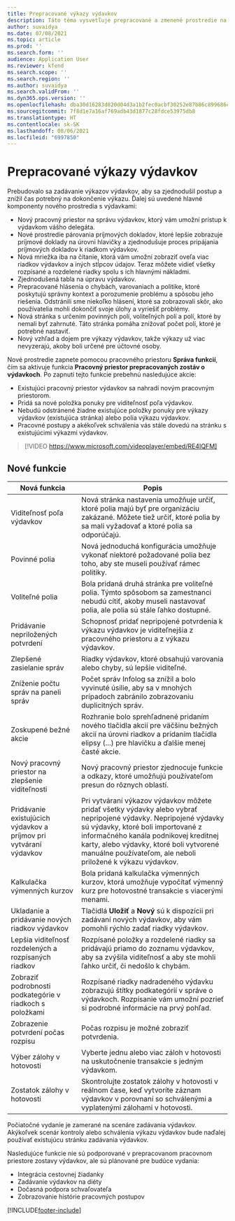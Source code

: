 ```yaml
---
title: Prepracované výkazy výdavkov
description: Táto téma vysvetľuje prepracované a zmenené prostredie na zadávanie výkazov výdavkov.
author: suvaidya
ms.date: 07/08/2021
ms.topic: article
ms.prod: ''
ms.search.form: ''
audience: Application User
ms.reviewer: kfend
ms.search.scope: ''
ms.search.region: ''
ms.author: suvaidya
ms.search.validFrom: ''
ms.dyn365.ops.version: ''
ms.openlocfilehash: dba30d16283d820d04d3a1b2fec0acbf30252e87b86c899686ef4df0985ae6ee
ms.sourcegitcommit: 7f8d1e7a16af769adb43d1877c28fdce53975db8
ms.translationtype: HT
ms.contentlocale: sk-SK
ms.lasthandoff: 08/06/2021
ms.locfileid: "6997850"
---
```

# <a name="expense-reports-reimagined"></a>Prepracované výkazy výdavkov

Prebudovalo sa zadávanie výkazov výdavkov, aby sa zjednodušil postup a znížil čas potrebný na dokončenie výkazu. Ďalej sú uvedené hlavné komponenty nového prostredia s výdavkami:

- Nový pracovný priestor na správu výdavkov, ktorý vám umožní prístup k výdavkom vášho delegáta.
- Nové prostredie párovania príjmových dokladov, ktoré lepšie zobrazuje príjmové doklady na úrovni hlavičky a zjednodušuje proces pripájania príjmových dokladov k riadkom výdavkov.
- Nová mriežka iba na čítanie, ktorá vám umožní zobraziť oveľa viac riadkov výdavkov a iných stĺpcov údajov. Teraz môžete vidieť všetky rozpísané a rozdelené riadky spolu s ich hlavnými nákladmi.
- Zjednodušená tabla na úpravu výdavkov.
- Prepracované hlásenia o chybách, varovaniach a politike, ktoré poskytujú správny kontext a porozumenie problému a spôsobu jeho riešenia. Odstránili sme niekoľko hlásení, ktoré sa zobrazovali skôr, ako používatelia mohli dokončiť svoje úlohy a vyriešiť problémy.
- Nová stránka s určením povinných polí, voliteľných polí a polí, ktoré by nemali byť zahrnuté. Táto stránka pomáha znižovať počet polí, ktoré je potrebné nastaviť.
- Nový vzhľad a dojem pre výkazy výdavkov, takže výkazy už viac nevyzerajú, akoby boli určené pre účtovné osoby.

Nové prostredie zapnete pomocou pracovného priestoru **Správa funkcií**, čím sa aktivuje funkcia **Pracovný priestor prepracovaných zostáv o výdavkoch**. Po zapnutí tejto funkcie prebehnú nasledujúce akcie:

- Existujúci pracovný priestor výdavkov sa nahradí novým pracovným priestorom.
- Pridá sa nové položka ponuky pre viditeľnosť poľa výdavkov.
- Nebudú odstránené žiadne existujúce položky ponuky pre výkazy výdavkov (existujúca stránka) alebo polia výkazu výdavkov.
- Pracovné postupy a akékoľvek schválenia vás stále dovedú na stránku s existujúcimi výkazmi výdavkov.

> [!VIDEO https://www.microsoft.com/videoplayer/embed/RE4IQFM]

## <a name="new-features"></a>Nové funkcie

| Nová funkcia | Popis |
|---|----|
| Viditeľnosť poľa výdavkov | Nová stránka nastavenia umožňuje určiť, ktoré polia majú byť pre organizáciu zakázané. Môžete tiež určiť, ktoré polia by sa mali vyžadovať a ktoré polia sa odporúčajú. |
| Povinné polia | Nová jednoduchá konfigurácia umožňuje vykonať niektoré požadované polia bez toho, aby ste museli používať rámec politiky. |
| Voliteľné polia | Bola pridaná druhá stránka pre voliteľné polia. Týmto spôsobom sa zamestnanci nebudú cítiť, akoby museli nastavovať polia, ale polia sú stále ľahko dostupné. |
| Pridávanie nepriložených potvrdení | Schopnosť pridať nepripojené potvrdenia k výkazu výdavkov je viditeľnejšia z pracovného priestoru a z výkazu výdavkov. |
| Zlepšené zasielanie správ | Riadky výdavkov, ktoré obsahujú varovania alebo chyby, sú lepšie viditeľné. |
| Zníženie počtu správ na paneli správ| Počet správ Infolog sa znížil a bolo vyvinuté úsilie, aby sa v mnohých prípadoch zabránilo zobrazovaniu duplicitných správ. |
| Zoskupené bežné akcie | Rozhranie bolo sprehľadnené pridaním nového tlačidla akcií pre väčšinu bežných akcií na úrovni riadkov a pridaním tlačidla elipsy (...) pre hlavičku a ďalšie menej časté akcie. |
| Nový pracovný priestor na zlepšenie viditeľnosti | Nový pracovný priestor zjednocuje funkcie a odkazy, ktoré umožňujú používateľom presun do rôznych oblastí. |
| Pridávanie existujúcich výdavkov a príjmov pri vytváraní výdavkov | Pri vytváraní výkazov výdavkov môžete pridať všetky výdavky alebo vybrať nepripojené výdavky. Nepripojené výdavky sú výdavky, ktoré boli importované z informačného kanála podnikovej kreditnej karty, alebo výdavky, ktoré boli vytvorené manuálne používateľom, ale neboli priložené k výkazu výdavkov.|
| Kalkulačka výmenných kurzov | Bola pridaná kalkulačka výmenných kurzov, ktorá umožňuje vypočítať výmenný kurz pre hotovostné transakcie s viacerými menami. |
| Ukladanie a pridávanie nových riadkov výdavkov | Tlačidlá **Uložiť** a **Nový** sú k dispozícii pri zadávaní nových výdavkov, aby vám pomohli rýchlo zadať riadky výdavkov. |
| Lepšia viditeľnosť rozdelených a rozpísaných riadkov | Rozpísané položky a rozdelené riadky sa pridávajú priamo do zoznamu výdavkov, aby sa zvýšila viditeľnosť a aby ste mohli ľahko určiť, či nedošlo k chybám. |
| Zobraziť podrobnosti podkategórie v riadkoch s položkami | Rozpísané riadky nadradeného výdavku zobrazujú štítky podkategórií v správe o výdavkoch. Rozpísanie vám umožní pozrieť si podrobné informácie na prvý pohľad.|
| Zobrazenie potvrdení počas rozpisu | Počas rozpisu je možné zobraziť potvrdenia. |
| Výber zálohy v hotovosti | Vyberte jednu alebo viac záloh v hotovosti na uskutočnenie transakcie s jedným výdavkom. |
| Zostatok zálohy v hotovosti | Skontrolujte zostatok zálohy v hotovosti v reálnom čase, keď vytvoríte záznam výdavkov v porovnaní so schválenými a vyplatenými zálohami v hotovosti. |

Počiatočné vydanie je zamerané na scenáre zadávania výdavkov. Akýkoľvek scenár kontroly alebo schválenia výkazu výdavkov bude naďalej používať existujúcu stránku zadávania výdavkov.


Nasledujúce funkcie nie sú podporované v prepracovanom pracovnom priestore zostavy výdavkov, ale sú plánované pre budúce vydania: 

- Integrácia cestovnej žiadanky
- Zadávanie výdavkov na diéty
- Dočasná podpora schvaľovateľa
- Zobrazovanie histórie pracovných postupov


[!INCLUDE[footer-include](../includes/footer-banner.md)]
